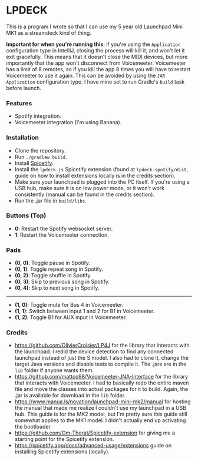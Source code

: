 # LPDECK

This is a program I wrote so that I can use my 5 year old Launchpad Mini MK1 as a streamdeck kind of thing.

**Important for when you're running this**: if you're using the `Application` configuration type in IntelliJ, closing the process will kill it, and won't let it exit gracefully.
This means that it doesn't close the MIDI devices, but more importantly that the app won't disconnect from Voicemeeter.
Voicemeeter has a limit of 8 remotes, so if you kill the app 8 times you will have to restart Voicemeeter to use it again.
This can be avoided by using the `JAR Application` configuration type. I have mine set to run Gradle's `build` task before launch.

### Features

- Spotify integration.
- Voicemeeter integration (I'm using Banana).

### Installation

- Clone the repository.
- Run `./gradlew build`.
- Install [Spicetify](https://spicetify.app/docs/advanced-usage/installation).
- Install the `lpdeck.js` Spicetify extension (found at `lpdeck-spotify/dist`, guide on how to install extensions locally is in the credits section).
- Make sure your launchpad is plugged into the PC itself. If you're using a USB hub, make sure it is on low power mode, or it won't work consistently (manual can be found in the credits section).
- Run the .jar file in `build/libs`.

### Buttons (Top)

- **0**: Restart the Spotify websocket server.
- **1**: Restart the Voicemeeter connection.

### Pads

- **(0, 0)**: Toggle pause in Spotify.
- **(0, 1)**: Toggle repeat song in Spotify.
- **(0, 2)**: Toggle shuffle in Spotify.
- **(0, 3)**: Skip to previous song in Spotify.
- **(0, 4)**: Skip to next song in Spotify.
---
- **(1, 0)**: Toggle mute for Bus 4 in Voicemeeter.
- **(1, 1)**: Switch between input 1 and 2 for B1 in Voicemeeter.
- **(1, 2)**: Toggle B1 for AUX input in Voicemeeter.

### Credits

- https://github.com/OlivierCroisier/LP4J for the library that interacts with the launchpad.
  I redid the device detection to find any connected launchpad instead of just the S model.
  I also had to clone it, change the target Java versions and disable tests to compile it.
  The .jars are in the `lib` folder if anyone wants them.
- https://github.com/mattco98/Voicemeeter-JNA-Interface for the library that interacts with Voicemeeter.
  I had to basically redo the entire maven file and move the classes into actual packages for it to build.
  Again, the .jar is available for download in the `lib` folder.
- https://www.manua.ls/novation/launchpad-mini-mk2/manual for hosting the manual that made me realize I couldn't use my launchpad in a USB hub.
  This guide is for the MK2 model, but I'm pretty sure this guide still somewhat applies to the MK1 model.
  I didn't actually end up activating the bootloader.
- https://github.com/Om-Thorat/Spicetify-extension for giving me a starting point for the Spicetify extension.
- https://spicetify.app/docs/advanced-usage/extensions guide on installing Spicetify extensions (locally).
